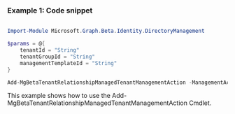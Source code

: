 ### Example 1: Code snippet

```powershell

Import-Module Microsoft.Graph.Beta.Identity.DirectoryManagement

$params = @{
	tenantId = "String"
	tenantGroupId = "String"
	managementTemplateId = "String"
}

Add-MgBetaTenantRelationshipManagedTenantManagementAction -ManagementActionId $managementActionId -BodyParameter $params

```
This example shows how to use the Add-MgBetaTenantRelationshipManagedTenantManagementAction Cmdlet.

